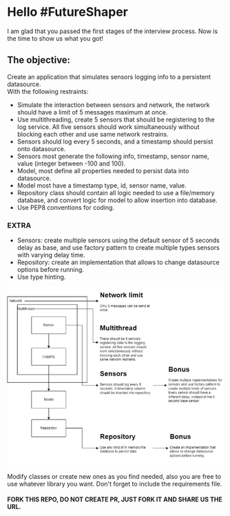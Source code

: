 # Hello #FutureShaper
I am glad that you passed the first stages of the interview process. Now is the time to show us what you got!

## The objective: 
Create an application that simulates sensors logging info to a persistent datasource.
<br>With the following restraints:
- Simulate the interaction between sensors and network, the network should have a limit of 5 messages maximum at once.
- Use multithreading, create 5 sensors that should be registering to the log service. All five sensors should work 
simultaneously without blocking each other and use same network restrains.
- Sensors should log every 5 seconds, and a timestamp should persist onto datasource.
- Sensors most generate the following info, timestamp, sensor name, value (integer between -100 and 100).
- Model, most define all properties needed to persist data into datasource.
- Model most have a timestamp type, id, sensor name, value.
- Repository class should contain all logic needed to use a file/memory database, and convert logic for model to allow 
insertion into database.
- Use PEP8 conventions for coding.

### EXTRA
- Sensors: create multiple sensors using the default sensor of 5 seconds delay as base, 
and use factory pattern to create multiple types sensors with varying delay time.
- Repository: create an implementation that allows to change datasource options before running.
- Use type hinting.

![Diagram solution](multithread_assesment.png)

Modify classes or create new ones as you find needed, also you are free to use whatever library you want.
Don't forget to include the requirements file.

#### FORK THIS REPO, DO NOT CREATE PR, JUST FORK IT AND SHARE US THE URL.

